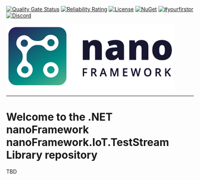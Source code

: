 [![Quality Gate Status](https://sonarcloud.io/api/project_badges/measure?project=nanoFramework.IoT.TestStream&metric=alert_status)](https://sonarcloud.io/dashboard?id=nanoFramework.IoT.TestStream) [![Reliability Rating](https://sonarcloud.io/api/project_badges/measure?project=nanoFramework.IoT.TestStream&metric=reliability_rating)](https://sonarcloud.io/dashboard?id=nanoFramework.IoT.TestStream) [![License](https://img.shields.io/badge/License-MIT-blue.svg)](LICENSE) [![NuGet](https://img.shields.io/nuget/dt/nanoFramework.IoT.TestStream.svg?label=NuGet&style=flat&logo=nuget)](https://www.nuget.org/packages/nanoFramework.IoT.TestStream/) [![#yourfirstpr](https://img.shields.io/badge/first--timers--only-friendly-blue.svg)](https://github.com/nanoframework/Home/blob/main/CONTRIBUTING.md) [![Discord](https://img.shields.io/discord/478725473862549535.svg?logo=discord&logoColor=white&label=Discord&color=7289DA)](https://discord.gg/gCyBu8T)

![nanoFramework logo](https://raw.githubusercontent.com/nanoframework/Home/main/resources/logo/nanoFramework-repo-logo.png)

-----

# Welcome to the .NET **nanoFramework** nanoFramework.IoT.TestStream Library repository

TBD
